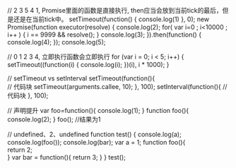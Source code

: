 // 2 3 5 4 1, Promise里面的函数是直接执行, then应当会放到当前tick的最后，但是还是在当前tick中。
setTimeout(function() {
  console.log(1)
}, 0);
new Promise(function executor(resolve) {
  console.log(2);
  for( var i=0 ; i<10000 ; i++ ) {
    i == 9999 && resolve();
  }
  console.log(3);
}).then(function() {
  console.log(4);
});
console.log(5);

// 0 1 2 3 4, 立即执行函数会立即执行
for (var i = 0; i < 5; i++) {
  setTimeout((function(i) {
    console.log(i);
  })(i), i * 1000);
}

// setTimeout vs setInterval
setTimeout(function(){       
  // 代码块
 setTimeout(arguments.callee, 10);
}, 100);
setInterval(function(){
  // 代码块
}, 100);

// 声明提升
var foo=function(){  console.log(1); }
function foo(){  console.log(2); }
foo();  //结果为1

// undefined、2、undefined
function test() {
  console.log(a);
  console.log(foo());
  console.log(bar);
  var a = 1;
  function foo(){     
    return 2;   
  }
  var bar = function(){
    return 3;
  }
}
test();
